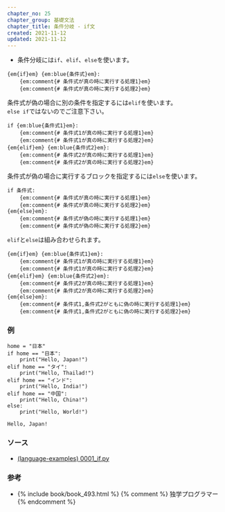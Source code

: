 ```yaml
---
chapter_no: 25
chapter_group: 基礎文法
chapter_title: 条件分岐 - if文
created: 2021-11-12
updated: 2021-11-12
---
```

- 条件分岐には`if`、`elif`、`else`を使います。

```syntax:if文
{em{if}em} {em:blue{条件式}em}:
    {em:comment{# 条件式が真の時に実行する処理1}em}
    {em:comment{# 条件式が真の時に実行する処理2}em}
```

条件式が偽の場合に別の条件を指定するには`elif`を使います。  
`else if`ではないのでご注意下さい。
```syntax:if-elif文
if {em:blue{条件式1}em}:
    {em:comment{# 条件式1が真の時に実行する処理1}em}
    {em:comment{# 条件式1が真の時に実行する処理2}em}
{em{elif}em} {em:blue{条件式2}em}:
    {em:comment{# 条件式2が真の時に実行する処理1}em}
    {em:comment{# 条件式2が真の時に実行する処理2}em}
```

条件式が偽の場合に実行するブロックを指定するには`else`を使います。
```syntax:if-else文
if 条件式:
    {em:comment{# 条件式が真の時に実行する処理1}em}
    {em:comment{# 条件式が真の時に実行する処理2}em}
{em{else}em}:
    {em:comment{# 条件式が偽の時に実行する処理1}em}
    {em:comment{# 条件式が偽の時に実行する処理2}em}
```

`elif`と`else`は組み合わせられます。
```syntax:if-elif-else文
{em{if}em} {em:blue{条件式1}em}:
    {em:comment{# 条件式1が真の時に実行する処理1}em}
    {em:comment{# 条件式1が真の時に実行する処理2}em}
{em{elif}em} {em:blue{条件式2}em}:
    {em:comment{# 条件式2が真の時に実行する処理1}em}
    {em:comment{# 条件式2が真の時に実行する処理2}em}
{em{else}em}:
    {em:comment{# 条件式1,条件式2がともに偽の時に実行する処理1}em}
    {em:comment{# 条件式1,条件式2がともに偽の時に実行する処理2}em}
```

### 例
```
home = "日本"
if home == "日本":
    print("Hello, Japan!")
elif home == "タイ":
    print("Hello, Thailad!")
elif home == "インド":
    print("Hello, India!")
elif home == "中国":
    print("Hello, China!")
else:
    print("Hello, World!")
```
```output:出力結果
Hello, Japan!
```

### ソース
- [(language-examples) 0001_if.py](https://github.com/fumokmm/language-examples/blob/main/Python/0001_if.py)

### 参考
- {% include book/book_493.html %} {% comment %} 独学プログラマー {% endcomment %}
